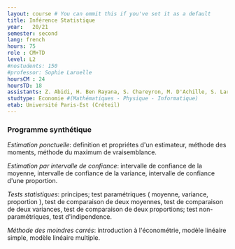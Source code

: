 ```yaml
---
layout: course # You can ommit this if you've set it as a default
title: Inférence Statistique
year: 	20/21
semester: second
lang: french
hours: 75
role : CM+TD
level: L2
#nostudents: 150
#professor: Sophie Laruelle
hoursCM : 24
hoursTD: 18
assistants: Z. Abidi, H. Ben Rayana, S. Chareyron, M. D'Achille, S. Laruelle, A. Vialfont
studtype: Economie #(Mathématiques - Physique - Informatique)
etab: Université Paris-Est (Créteil)
---
```

### Programme synthétique


_Estimation ponctuelle_: definition et propriétes d'un estimateur, méthode des moments, méthode du maximum de vraisemblance.


_Estimation par intervalle de confiance_: intervalle de confiance de la moyenne, intervalle de confiance de la variance, intervalle de confiance d'une proportion.

_Tests statistiques_: principes; test paramétriques ( moyenne, variance, proportion ), test de comparaison de deux moyennes, test de comparaison de deux variances, test de comparaison de deux proportions; test non-paramétriques, test d'indipendence.

_Méthode des moindres carrés_: introduction à l'économétrie, modèle linéaire simple, modèle linéaire multiple.

